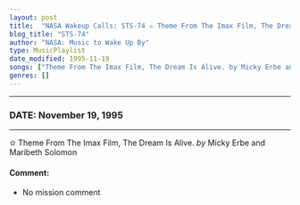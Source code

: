 ```yaml
---
layout: post
title:  "NASA Wakeup Calls: STS-74 ✫ Theme From The Imax Film, The Dream Is Alive. by Micky Erbe and Maribeth Solomon ✺ November 19, 1995"
blog_title: "STS-74"
author: "NASA: Music to Wake Up By"
type: MusicPlaylist
date_modified: 1995-11-19
songs: ["Theme From The Imax Film, The Dream Is Alive. by Micky Erbe and Maribeth Solomon"]
genres: []
---
```


----
### DATE: November 19, 1995
----
✫ Theme From The Imax Film, The Dream Is Alive. *by* Micky Erbe and Maribeth Solomon  

#### Comment:
* No mission comment



<br/>
<center>
	<a target="_blank"
	   href="https://twitter.com/intent/tweet?hashtags=Space,NASA,Playlist,NASAWakeupCalls,SpaceProgram&text=🚀 {{ page.author}}, '{{ page.songs.first }}' {{ page.title }}, {{ page.date | date: '%B %d, %Y' }}, {{ site.url }}{{ page.url }}&via=nasawakeupcalls"><i class="fab fa-twitter" title="Tweet this page" alt="Tweet this page" style="font-size: 1.3em;"></i></a>
	&nbsp; 	<i class="fas fa-user-astronaut" style="font-size: 1.5em;"></i> &nbsp;
    <a id="custom_amazon_link"
       type="amzn" search="#"
       category="popular music">
    <i class="fab fa-amazon" style="font-size: 1.3em;"></i></a>
</center>

<!-- Randomly resolve an individual entry from a song array -->
<script src="/assets/javascript/seedrandom.min.js"></script>
<script>
  var wake_me_up = ["Theme From The Imax Film, The Dream Is Alive. by Micky Erbe and Maribeth Solomon"];
  var prng = new Math.seedrandom();
  function randomSong() {
    song = wake_me_up[Math.floor(Math.random() * wake_me_up.length)];
    var amazon_link = document.getElementById("custom_amazon_link");
    amazon_link.setAttribute("search", song);
  }
  window.onload = randomSong();
</script>
